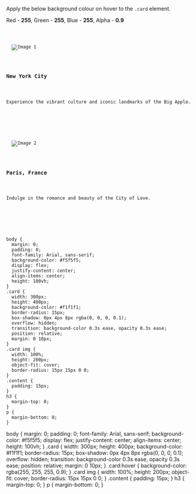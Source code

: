 Apply the below background colour on hover to the `.card` element.

Red - **255**, Green - **255**, Blue - **255**, Alpha - **0.9**

<codeblock language="css" type="exercise" testMode="fixedInput">
<code>
<panel language="html">
<div class="card">
  <img src="https://ik.imagekit.io/d9mvewbju/Course/BigbinaryAcademy/new-york-city_5gBb-QRzNV.jpg" alt="Image 1">
  <div class="content">
    <h3>New York City</h3>
    <p>Experience the vibrant culture and iconic landmarks of the Big Apple.</p>
  </div>
</div>

<div class="card">
  <img src="https://ik.imagekit.io/d9mvewbju/Course/BigbinaryAcademy/eiffel-tower-paris_-HBdDvLUA.jpg" alt="Image 2">
  <div class="content">
    <h3>Paris, France</h3>
    <p>Indulge in the romance and beauty of the City of Love.</p>
  </div>
</div>
</panel>
<panel language="css">
body {
  margin: 0;
  padding: 0;
  font-family: Arial, sans-serif;
  background-color: #f5f5f5;
  display: flex;
  justify-content: center;
  align-items: center;
  height: 100vh;
}
.card {
  width: 300px;
  height: 400px;
  background-color: #f1f1f1;
  border-radius: 15px;
  box-shadow: 0px 4px 8px rgba(0, 0, 0, 0.1);
  overflow: hidden;
  transition: background-color 0.3s ease, opacity 0.3s ease;
  position: relative;
  margin: 0 10px;
}
.card img {
  width: 100%;
  height: 200px;
  object-fit: cover;
  border-radius: 15px 15px 0 0;
}
.content {
  padding: 15px;
}
h3 {
  margin-top: 0;
}
p {
  margin-bottom: 0;
}
</panel>
</code>

<solution>
body {
  margin: 0;
  padding: 0;
  font-family: Arial, sans-serif;
  background-color: #f5f5f5;
  display: flex;
  justify-content: center;
  align-items: center;
  height: 100vh;
}
.card {
  width: 300px;
  height: 400px;
  background-color: #f1f1f1;
  border-radius: 15px;
  box-shadow: 0px 4px 8px rgba(0, 0, 0, 0.1);
  overflow: hidden;
  transition: background-color 0.3s ease, opacity 0.3s ease;
  position: relative;
  margin: 0 10px;
}
.card:hover {
  background-color: rgba(255, 255, 255, 0.9);
}
.card img {
  width: 100%;
  height: 200px;
  object-fit: cover;
  border-radius: 15px 15px 0 0;
}
.content {
  padding: 15px;
}
h3 {
  margin-top: 0;
}
p {
  margin-bottom: 0;
}
</solution>
</codeblock>
